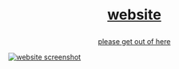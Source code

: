 <h1><p align="center"><a href="https://icrazeis.gay">website</p></h1>
<p align="center">please get out of here</p>

![website screenshot](https://user-images.githubusercontent.com/73033672/235279134-6b7590ee-b720-4922-a8f1-48f8bb81feeb.png)
